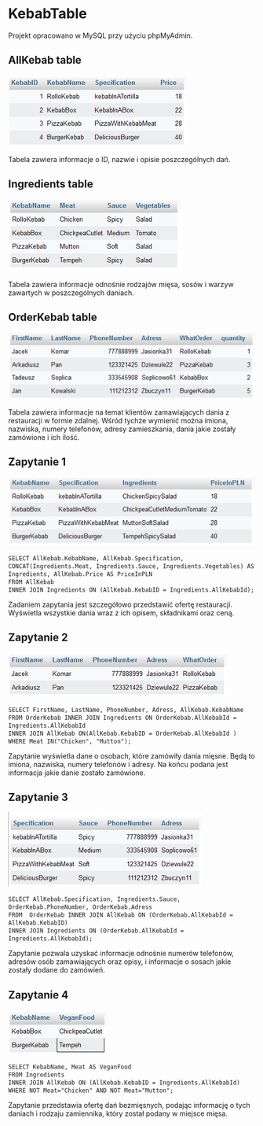 # KebabTable

Projekt opracowano w MySQL przy użyciu phpMyAdmin.

## AllKebab table

![](/AllKebab.png)

Tabela zawiera informacje o ID, nazwie i opisie poszczególnych dań.

## Ingredients table

![](/Ingredients.png)

Tabela zawiera informacje odnośnie rodzajów mięsa, sosów i warzyw zawartych w poszczególnych daniach.

## OrderKebab table

![](/OrderKebab.png)

Tabela zawiera informacje na temat klientów zamawiających dania z restauracji w formie zdalnej. Wśród tychże wymienić można imiona, nazwiska, numery telefonów, adresy zamieszkania, dania jakie zostały zamówione i ich ilość.

## Zapytanie 1

![](/QuestionOne.png)

```
SELECT AllKebab.KebabName, AllKebab.Specification, CONCAT(Ingredients.Meat, Ingredients.Sauce, Ingredients.Vegetables) AS Ingredients, AllKebab.Price AS PriceInPLN
FROM AllKebab
INNER JOIN Ingredients ON (AllKebab.KebabID = Ingredients.AllKebabId);
```

Zadaniem zapytania jest szczegółowo przedstawić ofertę restauracji. Wyświetla wszystkie dania wraz z ich opisem, składnikami oraz ceną.

## Zapytanie 2

![](/QuestionTwo.png)

```
SELECT FirstName, LastName, PhoneNumber, Adress, AllKebab.KebabName
FROM OrderKebab INNER JOIN Ingredients ON OrderKebab.AllKebabId = Ingredients.AllKebabId
INNER JOIN AllKebab ON(AllKebab.KebabID = OrderKebab.AllKebabId )
WHERE Meat IN("Chicken", "Mutton");
```

Zapytanie wyświetla dane o osobach, które zamówiły dania mięsne. Będą to imiona, nazwiska, numery telefonów i adresy. Na końcu podana jest informacja jakie danie zostało zamówione.

## Zapytanie 3

![](/QuestionThree.png)

```
SELECT AllKebab.Specification, Ingredients.Sauce, OrderKebab.PhoneNumber, OrderKebab.Adress
FROM  OrderKebab INNER JOIN AllKebab ON (OrderKebab.AllKebabId = AllKebab.KebabID)
INNER JOIN Ingredients ON (OrderKebab.AllKebabId = Ingredients.AllKebabId);
```

Zapytanie pozwala uzyskać informacje odnośnie numerów telefonów, adresów osób zamawiających oraz opisy, i informacje o sosach jakie zostały dodane do zamówień.

## Zapytanie 4

![](/QuestionFour.png)

```
SELECT KebabName, Meat AS VeganFood
FROM Ingredients
INNER JOIN AllKebab ON (AllKebab.KebabID = Ingredients.AllKebabId)
WHERE NOT Meat="Chicken" AND NOT Meat="Mutton";
```

Zapytanie przedstawia ofertę dań bezmięsnych, podając informację o tych daniach i rodzaju zamiennika, który został podany w miejsce mięsa.
